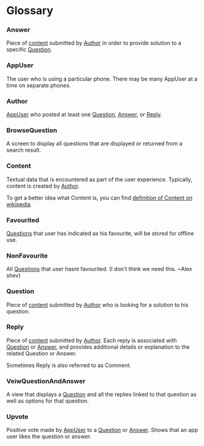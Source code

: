 Glossary
========

### Answer

Piece of [content](#Content) submitted by [Author](#Author) in order to provide solution to a specific [Question](#Question).

### AppUser 

The user who is using a particular phone. There may be many AppUser at a time on separate phones.

### Author

[AppUser](#AppUser) who posted at least one [Question](#Question), [Answer](#Answer), or [Reply](#Reply).
       
### BrowseQuestion

A screen to display all questions that are displayed or returned from a search result.

### Content

Textual data that is encountered as part of the user experience. Typically, content is created by [Author](#Author).

To get a better idea what Content is, you can find [definition of Content on wikipedia](http://en.wikipedia.org/wiki/Content_%28media%29).

        
### Favourited

[Questions](#Question) that user has indicated as his favourite, will be stored for offline use.
        
### NonFavourite

All [Questions](#Question) that user hasnt favourited. (I don't think we need this. ~Alex shev)

### Question

Piece of [content](#Content) submitted by [Author](#Author) who is looking for a solution to his question.

### Reply

Piece of [content](#Content) submitted by [Author](#Author). Each reply is associated with [Question](#Question) or [Answer](#Answer), and provides additional details or explanation to the related Question or Answer.

Sometimes Reply is also referred to as Comment.

### VeiwQuestionAndAnswer

A view that displays a [Question](#Question) and all the replies linked to that question as well as options for that question.

### Upvote

Positive vote made by [AppUser](#AppUser) to a [Question](#Question) or [Answer](#Answer). Shows that an app user likes the question or answer.
        
